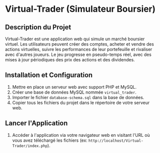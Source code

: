 # Virtual-Trader (Simulateur Boursier)

## Description du Projet

Virtual-Trader est une application web qui simule un marché boursier virtuel. Les utilisateurs peuvent créer des comptes, acheter et vendre des actions virtuelles, suivre les performances de leur portefeuille et rivaliser avec d'autres joueurs. Le jeu progresse en pseudo-temps réel, avec des mises à jour périodiques des prix des actions et des dividendes.

## Installation et Configuration

1.  Mettre en place un serveur web avec support PHP et MySQL.
2.  Créer une base de données MySQL nommée `virtual_trader`.
3.  Importer le fichier `database-schema.sql` dans la base de données.
4.  Copier tous les fichiers du projet dans le répertoire de votre serveur web.

## Lancer l'Application

1. Accéder à l'application via votre navigateur web en visitant l'URL où vous avez téléchargé les fichiers (ex: `http://localhost/Virtual-Trader/index.php`).